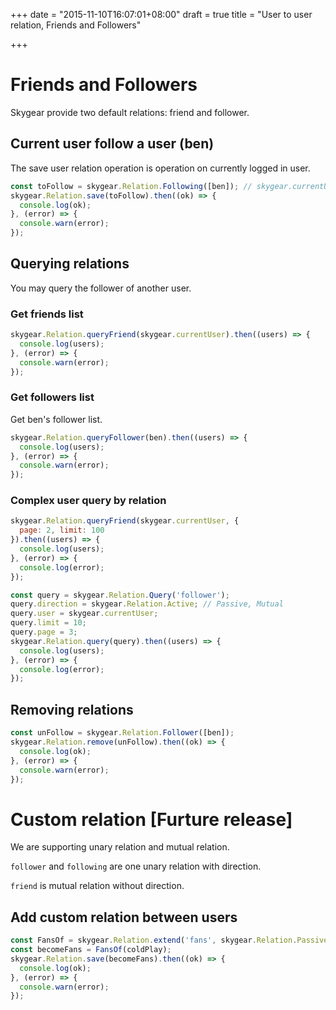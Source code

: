 +++
date = "2015-11-10T16:07:01+08:00"
draft = true
title = "User to user relation, Friends and Followers"

+++

# Friends and Followers

Skygear provide two default relations: friend and follower.

## Current user follow a user (ben)

The save user relation operation is operation on currently logged in user.

``` javascript
const toFollow = skygear.Relation.Following([ben]); // skygear.currentUser follow;
skygear.Relation.save(toFollow).then((ok) => {
  console.log(ok);
}, (error) => {
  console.warn(error);
});
```

## Querying relations

You may query the follower of another user.

### Get friends list

``` javascript
skygear.Relation.queryFriend(skygear.currentUser).then((users) => {
  console.log(users);
}, (error) => {
  console.warn(error);
});
```

### Get followers list

Get ben's follower list.

``` javascript
skygear.Relation.queryFollower(ben).then((users) => {
  console.log(users);
}, (error) => {
  console.warn(error);
});
```

### Complex user query by relation

``` javascript
skygear.Relation.queryFriend(skygear.currentUser, {
  page: 2, limit: 100
}).then((users) => {
  console.log(users);
}, (error) => {
  console.log(error);
});

const query = skygear.Relation.Query('follower');
query.direction = skygear.Relation.Active; // Passive, Mutual
query.user = skygear.currentUser;
query.limit = 10;
query.page = 3;
skygear.Relation.query(query).then((users) => {
  console.log(users);
}, (error) => {
  console.log(error);
});
```

## Removing relations

``` javascript
const unFollow = skygear.Relation.Follower([ben]);
skygear.Relation.remove(unFollow).then((ok) => {
  console.log(ok);
}, (error) => {
  console.warn(error);
});
```


# Custom relation **[Furture release]**

We are supporting unary relation and mutual relation.

`follower` and `following` are one unary relation with direction.

`friend` is mutual relation without direction.

## Add custom relation between users

``` javascript
const FansOf = skygear.Relation.extend('fans', skygear.Relation.Passive);
const becomeFans = FansOf(coldPlay);
skygear.Relation.save(becomeFans).then((ok) => {
  console.log(ok);
}, (error) => {
  console.warn(error);
});
```